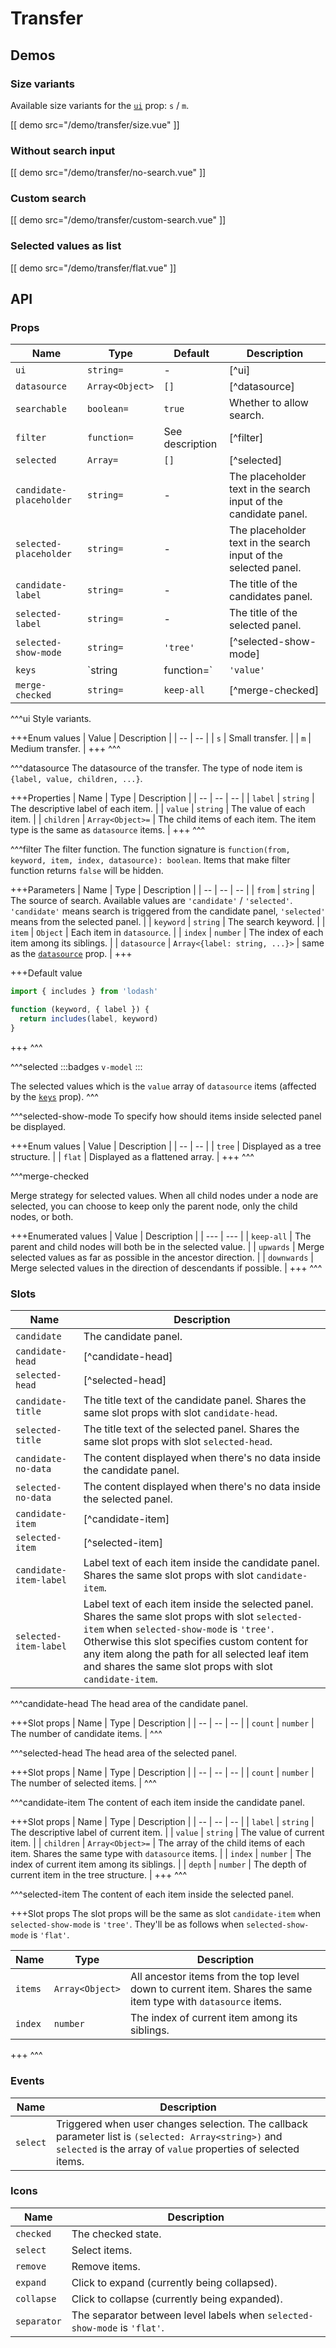 # Transfer

## Demos

### Size variants

Available size variants for the [`ui`](#props-ui) prop: `s` / `m`.

[[ demo src="/demo/transfer/size.vue" ]]

### Without search input

[[ demo src="/demo/transfer/no-search.vue" ]]

### Custom search

[[ demo src="/demo/transfer/custom-search.vue" ]]

### Selected values as list

[[ demo src="/demo/transfer/flat.vue" ]]

## API

### Props

| Name | Type | Default | Description |
| -- | -- | -- | -- |
| ``ui`` | `string=` | - | [^ui] |
| ``datasource`` | `Array<Object>` | `[]` | [^datasource] |
| ``searchable`` | `boolean=` | `true` | Whether to allow search. |
| ``filter`` | `function=` | See description | [^filter] |
| ``selected`` | `Array=` | `[]` | [^selected] |
| ``candidate-placeholder`` | `string=` | - | The placeholder text in the search input of the candidate panel. |
| ``selected-placeholder`` | `string=` | - | The placeholder text in the search input of the selected panel. |
| ``candidate-label`` | `string=` | - | The title of the candidates panel. |
| ``selected-label`` | `string=` | - | The title of the selected panel. |
| ``selected-show-mode`` | `string=` | `'tree'` | [^selected-show-mode] |
| ``keys`` | `string | function=` | `'value'` | The customized unique key for `datasource` items. String values can be used to specify which field value is used. Also a function can bu used to specify a customized key value. |
| ``merge-checked`` | `string=` | `keep-all` | [^merge-checked] |

^^^ui
Style variants.

+++Enum values
| Value | Description |
| -- | -- |
| `s` | Small transfer. |
| `m` | Medium transfer. |
+++
^^^

^^^datasource
The datasource of the transfer. The type of node item is `{label, value, children, ...}`.

+++Properties
| Name | Type | Description |
| -- | -- | -- |
| `label` | `string` | The descriptive label of each item. |
| `value` | `string` | The value of each item. |
| `children` | `Array<Object>=` | The child items of each item. The item type is the same as `datasource` items. |
+++
^^^

^^^filter
The filter function. The function signature is `function(from, keyword, item, index, datasource): boolean`. Items that make filter function returns `false` will be hidden.

+++Parameters
| Name | Type | Description |
| -- | -- | -- |
| `from` | `string` | The source of search. Available values are `'candidate'` / `'selected'`. `'candidate'` means search is triggered from the candidate panel, `'selected'` means from the selected panel. |
| `keyword` | `string` | The search keyword. |
| `item` | `Object` | Each item in `datasource`. |
| `index` | `number` | The index of each item among its siblings. |
| `datasource` | `Array<{label: string, ...}>` | same as the [`datasource`](#props-datasource) prop. |
+++

+++Default value
```js
import { includes } from 'lodash'

function (keyword, { label }) {
  return includes(label, keyword)
}
```
+++
^^^

^^^selected
:::badges
`v-model`
:::

The selected values which is the `value` array of `datasource` items (affected by the [`keys`](#props-keys) prop).
^^^

^^^selected-show-mode
To specify how should items inside selected panel be displayed.

+++Enum values
| Value | Description |
| -- | -- |
| `tree` | Displayed as a tree structure. |
| `flat` | Displayed as a flattened array. |
+++
^^^

^^^merge-checked

Merge strategy for selected values. When all child nodes under a node are selected, you can choose to keep only the parent node, only the child nodes, or both.

+++Enumerated values
| Value | Description |
| --- | --- |
| `keep-all` | The parent and child nodes will both be in the selected value. |
| `upwards` | Merge selected values as far as possible in the ancestor direction. |
| `downwards` | Merge selected values in the direction of descendants if possible. |
+++
^^^

### Slots

| Name | Description |
| -- | -- |
| ``candidate`` | The candidate panel. |
| ``candidate-head`` | [^candidate-head] |
| ``selected-head`` | [^selected-head] |
| ``candidate-title`` | The title text of the candidate panel. Shares the same slot props with slot `candidate-head`. |
| ``selected-title`` | The title text of the selected panel. Shares the same slot props with slot `selected-head`. |
| ``candidate-no-data`` | The content displayed when there's no data inside the candidate panel. |
| ``selected-no-data`` | The content displayed when there's no data inside the selected panel. |
| ``candidate-item`` | [^candidate-item] |
| ``selected-item`` | [^selected-item] |
| ``candidate-item-label`` | Label text of each item inside the candidate panel. Shares the same slot props with slot `candidate-item`. |
| ``selected-item-label`` | Label text of each item inside the selected panel. Shares the same slot props with slot `selected-item` when `selected-show-mode` is `'tree'`. Otherwise this slot specifies custom content for any item along the path for all selected leaf item and shares the same slot props with slot `candidate-item`. |

^^^candidate-head
The head area of the candidate panel.

+++Slot props
| Name | Type | Description |
| -- | -- | -- |
| `count` | `number` | The number of candidate items. |
^^^

^^^selected-head
The head area of the selected panel.

+++Slot props
| Name | Type | Description |
| -- | -- | -- |
| `count` | `number` | The number of selected items. |
^^^

^^^candidate-item
The content of each item inside the candidate panel.

+++Slot props
| Name | Type | Description |
| -- | -- | -- |
| `label` | `string` | The descriptive label of current item. |
| `value` | `string` | The value of current item. |
| `children` | `Array<Object>=` | The array of the child items of each item. Shares the same type with `datasource` items. |
| `index` | `number` | The index of current item among its siblings. |
| `depth` | `number` | The depth of current item in the tree structure. |
+++
^^^

^^^selected-item
The content of each item inside the selected panel.

+++Slot props
The slot props will be the same as slot `candidate-item` when `selected-show-mode` is `'tree'`. They'll be as follows when `selected-show-mode` is `'flat'`.

| Name | Type | Description |
| -- | -- | -- |
| `items` | `Array<Object>` | All ancestor items from the top level down to current item. Shares the same item type with `datasource` items. |
| `index` | `number` | The index of current item among its siblings. |
+++
^^^

### Events

| Name | Description |
| -- | -- |
| ``select`` | Triggered when user changes selection. The callback parameter list is `(selected: Array<string>)` and `selected` is the array of `value` properties of selected items.

### Icons

| Name | Description |
| -- | -- |
| ``checked`` | The checked state. |
| ``select`` | Select items. |
| ``remove`` | Remove items. |
| ``expand`` | Click to expand (currently being collapsed). |
| ``collapse`` | Click to collapse (currently being expanded). |
| ``separator`` | The separator between level labels when `selected-show-mode` is `'flat'`. |
